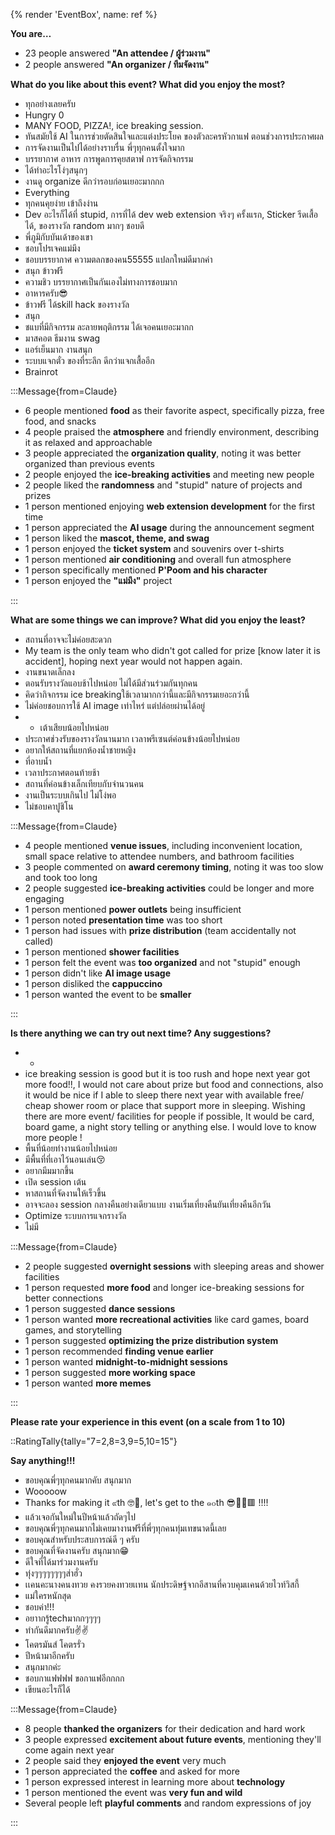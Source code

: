 {% render 'EventBox', name: ref %}

**You are…**

- 23 people answered **"An attendee / ผู้ร่วมงาน"**
- 2 people answered **"An organizer / ทีมจัดงาน"**

**What do you like about this event? What did you enjoy the most?**

- ทุกอย่างเลยครับ
- Hungry 0
- MANY FOOD, PIZZA!, ice breaking session.
- ทันสมัยใช้ AI ในการช่วยตัดสินใจและแต่งประโยค ของตัวละครหัวกาแฟ ตอนช่วงการประกาศผล
- การจัดงานเป็นไปได้อย่างราบรื่น พี่ๆทุกคนตั้งใจมาก
- บรรยากาศ อาหาร การพูดการคุยสตาฟ การจัดกิจกรรม
- ได้ทำอะไรโง่ๆสนุกๆ
- งานดู organize ดีกว่ารอบก่อนเยอะมากกก
- Everything
- ทุกคนคุยง่าย เข้าถึงง่าน
- Dev อะไรก็ได้ที่ stupid, การที่ได้ dev web extension จริงๆ ครั้งแรก, Sticker รีดเสื้อได้, ของรางวัล random มากๆ ชอบดี
- พี่ภูมิกับบันเด้าของเขา
- ชอบโปรเจคแม่มึง
- ชอบบรรยากาศ ความตลกของคน55555 แปลกใหม่ดีมากค่า
- สนุก ข้าวฟรี
- ความชิว บรรยากาศเป็นกันเองไม่ทางการชอบมาก
- อาหารครับ😎
- ข้าวฟรี ได้skill hack ของรางวัล
- สนุก
- ชแบที่มีกิจกรรม ละลายพฤติกรรม ได้เจอคนเยอะมากก
- มาสคอต ธีมงาน swag
- แอร์เย็นมาก งานสนุก
- ระบบแจกตั๋ว ของที่ระลึก ดีกว่าแจกเสื้ออีก
- Brainrot

:::Message{from=Claude}

- 6 people mentioned **food** as their favorite aspect, specifically pizza, free food, and snacks
- 4 people praised the **atmosphere** and friendly environment, describing it as relaxed and approachable
- 3 people appreciated the **organization quality**, noting it was better organized than previous events
- 2 people enjoyed the **ice-breaking activities** and meeting new people
- 2 people liked the **randomness** and "stupid" nature of projects and prizes
- 1 person mentioned enjoying **web extension development** for the first time
- 1 person appreciated the **AI usage** during the announcement segment
- 1 person liked the **mascot, theme, and swag**
- 1 person enjoyed the **ticket system** and souvenirs over t-shirts
- 1 person mentioned **air conditioning** and overall fun atmosphere
- 1 person specifically mentioned **P'Poom and his character**
- 1 person enjoyed the **"แม่มึง"** project

:::

**What are some things we can improve? What did you enjoy the least?**

- สถานที่อาจจะไม่ค่อยสะดวก
- My team is the only team who didn't got called for prize [know later it is accident], hoping next year would not happen again.
- งานขนาดเล็กลง
- ตอนรับรางวัลแอบช้าไปหน่อย ไม่ได้มีส่วนร่วมกันทุกคน
- คิดว่ากิจกรรม ice breakingใช้เวลามากกว่านี้และมีกิจกรรมเยอะกว่านี้
- ไม่ค่อยชอบการใช้ AI image เท่าไหร่ แต่ปล่อยผ่านได้อยู่
- - เต้าเสียบน้อยไปหน่อย
- ประกาศช่วงรับของรางวัลนานมาก เวลาพรีเซนต์ค่อนข้างน้อยไปหน่อย
- อยากให้สถานที่แยกห้องน้ำชายหญิง
- ที่อาบน้ำ
- เวลาประกาศตอนท้ายช้า
- สถานที่ค่อนข้างเล็กเทียบกับจำนวนคน
- งานเป็นระบบเกินไป ไม่โง่พอ
- ไม่ชอบคาปูชิโน

:::Message{from=Claude}

- 4 people mentioned **venue issues**, including inconvenient location, small space relative to attendee numbers, and bathroom facilities
- 3 people commented on **award ceremony timing**, noting it was too slow and took too long
- 2 people suggested **ice-breaking activities** could be longer and more engaging
- 1 person mentioned **power outlets** being insufficient
- 1 person noted **presentation time** was too short
- 1 person had issues with **prize distribution** (team accidentally not called)
- 1 person mentioned **shower facilities**
- 1 person felt the event was **too organized** and not "stupid" enough
- 1 person didn't like **AI image usage**
- 1 person disliked the **cappuccino**
- 1 person wanted the event to be **smaller**

:::

**Is there anything we can try out next time? Any suggestions?**

- -
- ice breaking session is good but it is too rush and hope next year got more food!!, I would not care about prize but food and connections, also it would be nice if I able to sleep there next year with available free/ cheap shower room or place that support more in sleeping. Wishing there are more event/ facilities for people if possible, It would be card, board game, a night story telling or anything else. I would love to know more people !
- พื้นที่น้อยทำงานน้อยไปหน่อย
- มีพื้นที่ที่เอาไว้นอนเล่น😚
- อยากมีมมากขึ้น
- เปิด session เต้น
- หาสถานที่จัดงานให้เร็วขึ้น
- อาจจะลอง session กลางคืนอย่างเดียวแบบ งานเริ่มเที่ยงคืนยันเที่ยงคืนอีกวัน
- Optimize ระบบการแจกรางวัล
- ไม่มี

:::Message{from=Claude}

- 2 people suggested **overnight sessions** with sleeping areas and shower facilities
- 1 person requested **more food** and longer ice-breaking sessions for better connections
- 1 person suggested **dance sessions**
- 1 person wanted **more recreational activities** like card games, board games, and storytelling
- 1 person suggested **optimizing the prize distribution system**
- 1 person recommended **finding venue earlier**
- 1 person wanted **midnight-to-midnight sessions**
- 1 person suggested **more working space**
- 1 person wanted **more memes**

:::

**Please rate your experience in this event (on a scale from 1 to 10)**

::RatingTally{tally="7=2,8=3,9=5,10=15"}

**Say anything!!!**

- ขอบคุณพี่ๆทุกคนมากคับ สนุกมาก
- Wooooow
- Thanks for making it ๙th 🤓🌱, let's get to the ๑๐th 😎🎽👖🟥 !!!!
- แล้วเจอกันใหม่ในปีหน้าแล้วถัดๆไป
- ขอบคุณพี่ๆทุกคนมากไม่เคยมางานฟรีที่พี่ๆทุกคนทุ่มเทขนาดนี้เลย
- ขอบคุณสำหรับประสบการณ์ดี ๆ ครับ
- ขอบคุณที่จัดงานครับ สนุกมาก😁
- ดีใจที่ได้มาร่วมงานครับ
- ทุ่งๆๆๆๆๆๆๆๆส่าฮั่ว
- เเคนคะนางคนงทวย คงรวยคงทวยเเทน นักประดิษฐ์จากอีสานที่ควบคุมเเคนด้วยไวท์วิสกี้
- แม่ใครหนักสุด
- ชอบค่า!!!
- อยาากรู้techมากกๆๆๆๆ
- ทำกันดีมากครับ✌️✌️
- โคตรมันส์ โคตรรั่ว
- ปีหน้ามาอีกครับ
- สนุกมากค่ะ
- ชอบกาแฟฟฟฟ ขอกาแฟอีกกกก
- เขียนอะไรก็ได้

:::Message{from=Claude}

- 8 people **thanked the organizers** for their dedication and hard work
- 3 people expressed **excitement about future events**, mentioning they'll come again next year
- 2 people said they **enjoyed the event** very much
- 1 person appreciated the **coffee** and asked for more
- 1 person expressed interest in learning more about **technology**
- 1 person mentioned the event was **very fun and wild**
- Several people left **playful comments** and random expressions of joy

:::
